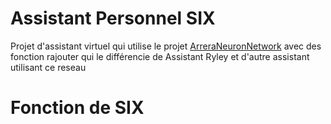 # Assistant Personnel SIX 

Projet d'assistant virtuel qui utilise le projet [ArreraNeuronNetwork](https://github.com/Arrera-Software/ArreraNeuronNetwork) avec des fonction rajouter qui le différencie de Assistant Ryley et d'autre assistant utilisant ce reseau 

# Fonction de SIX